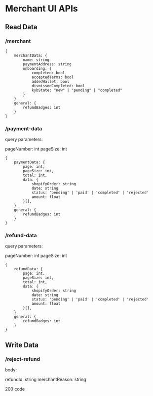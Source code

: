 # Merchant UI APIs

## Read Data

### /merchant

```
{
    merchantData: {
        name: string
        paymentAddress: string
        onboarding: {
            completed: bool
            acceptedTerms: bool
            addedWallet: bool
            dismissedCompleted: bool
            kybState: "new" | "pending" | "completed"
        }
    }
    general: {
        refundBadges: int
    }
}
```

### /payment-data

query parameters:

pageNumber: int
pageSize: int

```
{
    paymentData: {
        page: int,
        pageSize: int,
        total: int,
        data: {
            shopifyOrder: string
            date: string
            status: 'pending' | 'paid' | 'completed' | 'rejected'
            amount: float
        }[],
    }
    general: {
        refundBadges: int
    }
}
```

### /refund-data

query parameters:

pageNumber: int
pageSize: int

```
{
    refundData: {
        page: int,
        pageSize: int,
        total: int,
        data: {
            shopifyOrder: string
            date: string
            status: 'pending' | 'paid' | 'completed' | 'rejected'
            amount: float
        }[],
    }
    general: {
        refundBadges: int
    }
}
```

## Write Data

### /reject-refund

body:

refundId: string
merchantReason: string

200 code
